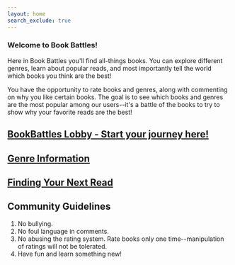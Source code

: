 ```yaml
---
layout: home
search_exclude: true
---
```


### Welcome to Book Battles!

Here in Book Battles you'll find all-things books. You can explore different genres, learn about popular reads, and most importantly tell the world which books you think are the best!

You have the opportunity to rate books and genres, along with commenting on why you like certain books. The goal is to see which books and genres are the most popular among our users--it's a battle of the books to try to show why your favorite reads are the best!

## [BookBattles Lobby - Start your journey here!](_posts/Home_Page/2023-10-23-Home_Page.md)

## [Genre Information](_posts/2023-10-16-Book_Genres_IPYNB_2_.md)

## [Finding Your Next Read](_posts/2023-10-26-Finding_Popular_Books_IPYNB_2_.md) 


## Community Guidelines

1. No bullying.
2. No foul language in comments.
3. No abusing the rating system. Rate books only one time--manipulation of ratings will not be tolerated. 
4. Have fun and learn something new!